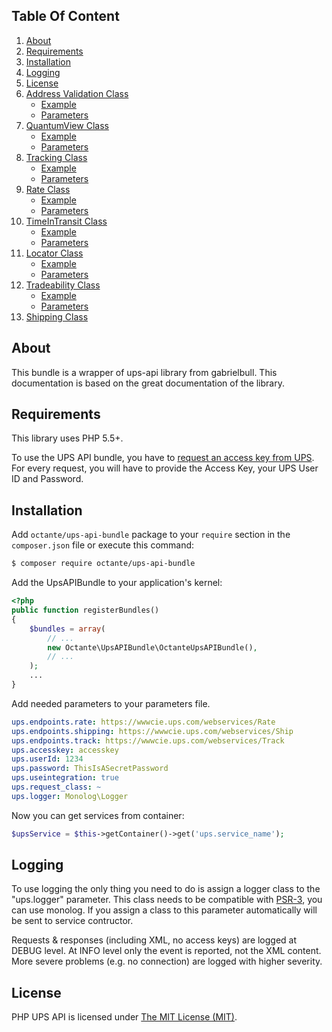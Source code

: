 ## Table Of Content

1. [About](#about)
2. [Requirements](#requirements)
3. [Installation](#installation)
4. [Logging](https://github.com/octante/UpsAPIBundle/blob/master/Resources/doc/logging.md#logging)
4. [License](#license-section)
6. [Address Validation Class](https://github.com/octante/UpsAPIBundle/blob/master/Resources/doc/address-validation.md)
    * [Example](https://github.com/octante/UpsAPIBundle/blob/master/Resources/doc/address-validation.md#addressvalidation-class-example)
    * [Parameters](https://github.com/octante/UpsAPIBundle/blob/master/Resources/doc/address-validation.md#addressvalidation-class-parameters)
7. [QuantumView Class](https://github.com/octante/UpsAPIBundle/blob/master/Resources/doc/quantumview.md)
    * [Example](https://github.com/octante/UpsAPIBundle/blob/master/Resources/doc/quantumview.md#quantumview-class-example)
    * [Parameters](https://github.com/octante/UpsAPIBundle/blob/master/Resources/doc/quantumview.md#quantumview-class-parameters)
8. [Tracking Class](https://github.com/octante/UpsAPIBundle/blob/master/Resources/doc/tracking.md)
    * [Example](https://github.com/octante/UpsAPIBundle/blob/master/Resources/doc/tracking.md#tracking-class-example)
    * [Parameters](https://github.com/octante/UpsAPIBundle/blob/master/Resources/doc/tracking.md#tracking-class-parameters)
9. [Rate Class](https://github.com/octante/UpsAPIBundle/blob/master/Resources/doc/rate.md)
    * [Example](https://github.com/octante/UpsAPIBundle/blob/master/Resources/doc/rate.md#rate-class-example)
    * [Parameters](https://github.com/octante/UpsAPIBundle/blob/master/Resources/doc/rate.md#rate-class-parameters)
10. [TimeInTransit Class](https://github.com/octante/UpsAPIBundle/blob/master/Resources/doc/timeintransit.md)
    * [Example](https://github.com/octante/UpsAPIBundle/blob/master/Resources/doc/timeintransit.md#timeintransit-class-example)
    * [Parameters](https://github.com/octante/UpsAPIBundle/blob/master/Resources/doc/timeintransit.md#timeintransit-class-parameters)
11. [Locator Class](https://github.com/octante/UpsAPIBundle/blob/master/Resources/doc/locator.md)
    * [Example](https://github.com/octante/UpsAPIBundle/blob/master/Resources/doc/locator.md#locator-class-example)
    * [Parameters](https://github.com/octante/UpsAPIBundle/blob/master/Resources/doc/locator.md#locator-class-parameters)
12. [Tradeability Class](https://github.com/octante/UpsAPIBundle/blob/master/Resources/doc/tradeability.md)
    * [Example](https://github.com/octante/UpsAPIBundle/blob/master/Resources/doc/tradeability.md#tradeability-class-example)
    * [Parameters](https://github.com/octante/UpsAPIBundle/blob/master/Resources/doc/tradeability.md#tradeability-class-parameters)
13. [Shipping Class](https://github.com/octante/UpsAPIBundle/blob/master/Resources/doc/shipping.md)


<a name="about"></a>
## About

This bundle is a wrapper of ups-api library from gabrielbull. This documentation is based on the great documentation of the library.

<a name="requirements"></a>
## Requirements

This library uses PHP 5.5+.

To use the UPS API bundle, you have to [request an access key from UPS](https://www.ups.com/upsdeveloperkit). For every request,
you will have to provide the Access Key, your UPS User ID and Password.

<a name="installation"></a>
## Installation

Add `octante/ups-api-bundle` package to your `require` section in the `composer.json` file or execute this command:

``` bash
$ composer require octante/ups-api-bundle
```

Add the UpsAPIBundle to your application's kernel:

``` php
<?php
public function registerBundles()
{
    $bundles = array(
        // ...
        new Octante\UpsAPIBundle\OctanteUpsAPIBundle(),
        // ...
    );
    ...
}
```

Add needed parameters to your parameters file.

``` yaml
ups.endpoints.rate: https://wwwcie.ups.com/webservices/Rate
ups.endpoints.shipping: https://wwwcie.ups.com/webservices/Ship
ups.endpoints.track: https://wwwcie.ups.com/webservices/Track
ups.accesskey: accesskey
ups.userId: 1234
ups.password: ThisIsASecretPassword
ups.useintegration: true
ups.request_class: ~
ups.logger: Monolog\Logger
```

Now you can get services from container:

``` php
$upsService = $this->getContainer()->get('ups.service_name');
```

<a name="logging"></a>
## Logging

To use logging the only thing you need to do is assign a logger class to the "ups.logger" parameter. 
This class needs to be compatible with [PSR-3](https://github.com/php-fig/fig-standards/blob/master/accepted/PSR-3-logger-interface.md), 
you can use monolog. If you assign a class to this parameter automatically will be sent to service contructor.

Requests & responses (including XML, no access keys) are logged at DEBUG level. At INFO level only the event is reported, not the XML content. More severe problems (e.g. no connection) are logged with higher severity.


<a name="license-section"></a>
## License

PHP UPS API is licensed under [The MIT License (MIT)](https://github.com/octante/UpsApiBundle/blob/master/LICENCE).